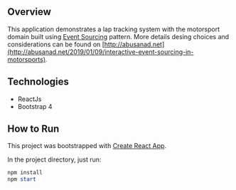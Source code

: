 ﻿﻿
## Overview
This application demonstrates a lap tracking system with the motorsport domain built using [Event Sourcing](https://docs.microsoft.com/en-us/azure/architecture/patterns/event-sourcing) pattern.
More details desing choices and considerations can be found on [http://abusanad.net](http://abusanad.net/2019/01/09/interactive-event-sourcing-in-motorsports).

## Technologies
- ReactJs
- Bootstrap 4

## How to Run
﻿This project was bootstrapped with [Create React App](https://github.com/facebook/create-react-app).

In the project directory, just run:

```powershell
npm install
npm start
```